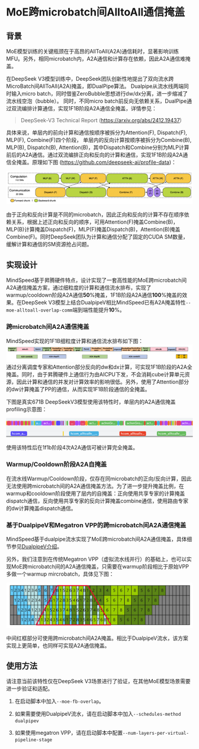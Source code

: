 # MoE跨microbatch间AlltoAll通信掩盖

## 背景
MoE模型训练的关键瓶颈在于高昂的AllToAll(A2A)通信耗时，显著影响训练MFU。另外，相同microbatch内，A2A通信和计算存在依赖，因此A2A通信难掩盖。

在DeepSeek V3模型训练中，DeepSeek团队创新性地提出了双向流水跨MicroBatch间AllToAll(A2A)掩盖，即DualPipe算法。
Dualpipe从流水线两端同时输入micro batch，同时借鉴ZeroBubble思想进行dw/dx分离，进一步缩减了流水线空泡（bubble）。
同时，不同micro batch前反向无依赖关系，DualPipe通过双流编排计算通信，实现1F1B阶段A2A通信全掩盖，详情参见：
> DeepSeek-V3 Technical Report (https://arxiv.org/abs/2412.19437)

具体来说，单层内的前向计算和通信按顺序被拆分为Attention(F), Dispatch(F), MLP(F), Combine(F)四个阶段， 单层内的反向计算按顺序被拆分为Combine(B), MLP(B), Dispatch(B), Attention(B)，其中Dispatch和Combine分别为MLP计算前后的A2A通信。通过双流编排正向和反向的计算和通信，实现1F1B阶段A2A通信全掩盖。原理如下图 (https://github.com/deepseek-ai/profile-data)：

![跨microbatch间A2A通信掩盖](../../../sources/images/fb_overlap.png)

由于正向和反向计算是不同的microbatch，因此正向和反向的计算不存在顺序依赖关系，根据上述正向和反向的顺序，可用Attention(F)掩盖Combine(B)，MLP(B)计算掩盖Dispatch(F)，MLP(F)掩盖Dispatch(B)，Attention(B)掩盖Combine(F)。同时DeepSeek团队为计算和通信分配了固定的CUDA SM数量，缓解计算和通信的SM资源抢占问题。

## 实现设计
MindSpeed基于昇腾硬件特点，设计实现了一套高性能的MoE跨microbatch间A2A通信掩盖方案，通过细粒度的计算和通信流水排布，实现了warmup/cooldown阶段A2A通信**50**%掩盖，1F1B阶段A2A通信**100**%掩盖的效果。在DeepSeek V3模型上结合DualpipeV相比MindSpeed已有A2A掩盖特性`--moe-alltoall-overlap-comm`端到端性能提升**10**%。

### 跨microbatch间A2A通信掩盖
MindSpeed实现的1F1B细粒度计算和通信流水排布如下图：
![跨microbatch间A2A通信掩盖](../../../sources/images/fb_overlap_npu.png)
通过分离调度专家和Attention部分反向的dw和dx计算，可实现1F1B阶段的A2A全掩盖。同时，由于昇腾硬件上通信行为由AICPU下发，不会消耗cube计算单元资源，因此计算和通信的并发对计算效率的影响很低。另外，使用了Attention部分的dw计算掩盖了PP的通信，从而实现1F1B阶段通信的全掩盖。

下图是真实671B DeepSeekV3模型使用该特性时，单层内的A2A通信掩盖profiling示意图：

![img.png](../../../sources/images/fb_overlap_profile.png)

使用该特性后在1f1b阶段4次A2A通信可被计算完全掩盖。
### Warmup/Cooldown阶段A2A自掩盖
在流水线Warmup/Cooldown阶段，仅存在同microbatch的正向/反向计算，因此无法使用跨microbatch间的A2A通信掩盖方法。为了进一步提升掩盖比例，在warmup和cooldown阶段使用了层内的自掩盖：正向使用共享专家的计算掩盖dispatch通信，反向使用共享专家的反向计算掩盖combine通信，使用路由专家的dw计算掩盖dispatch通信。

### 基于DualpipeV和Megatron VPP的跨microbatch间A2A通信掩盖
MindSpeed基于dualpipe流水实现了MoE跨microbatch间A2A通信掩盖，具体细节参见[DualpipeV介绍](../dualpipev.md)。

另外，我们注意到在传统Megatron VPP（虚拟流水线并行）的基础上，也可以实现MoE跨microbatch间的A2A通信掩盖，只需要在warmup阶段相比于原始VPP多做一个warmup mircrobatch，具体见下图：

![vpp+moe_fb_overlap](../../../sources/images/vpp_overlap.png)

中间红框部分可使用跨microbatch间A2A掩盖。相比于DualpipeV流水，该方案实现上更简单，也同样可实现A2A通信掩盖。

## 使用方法
请注意当前该特性仅在DeepSeek V3场景进行了验证，在其他MoE模型场景需要进一步验证和适配。

1. 在启动脚本中加入`--moe-fb-overlap`。

2. 如果需要使用DualpipeV流水，请在启动脚本中加入`--schedules-method dualpipev`
3. 如果使用megatron VPP，请在启动脚本中配置`--num-layers-per-virtual-pipeline-stage`

